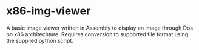 # x86-img-viewer
A basic image viewer written in Assembly to display an image through Dos on x86 architechture. Requires conversion to supported file format using the supplied python script.
